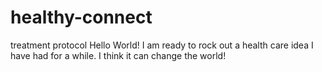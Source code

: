 # healthy-connect
treatment protocol
Hello World!
I am ready to rock out a health care idea I have had for a while.
I think it can change the world!
